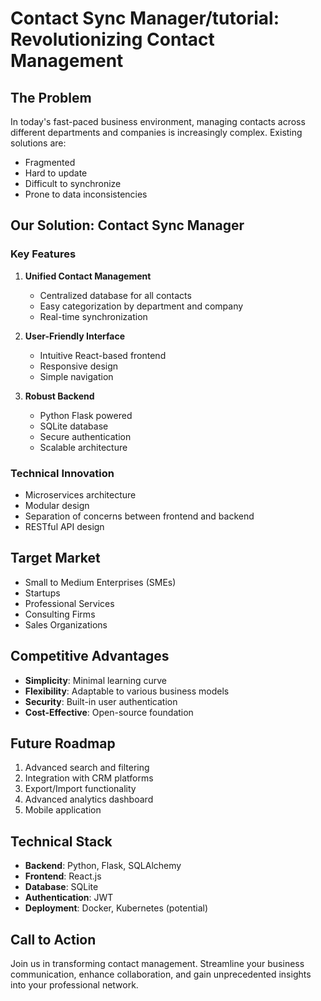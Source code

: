 # Contact Sync Manager/tutorial: Revolutionizing Contact Management

## The Problem

In today's fast-paced business environment, managing contacts across different departments and companies is increasingly complex. Existing solutions are:

- Fragmented
- Hard to update
- Difficult to synchronize
- Prone to data inconsistencies

## Our Solution: Contact Sync Manager

### Key Features

1. **Unified Contact Management**

   - Centralized database for all contacts
   - Easy categorization by department and company
   - Real-time synchronization

2. **User-Friendly Interface**

   - Intuitive React-based frontend
   - Responsive design
   - Simple navigation

3. **Robust Backend**
   - Python Flask powered
   - SQLite database
   - Secure authentication
   - Scalable architecture

### Technical Innovation

- Microservices architecture
- Modular design
- Separation of concerns between frontend and backend
- RESTful API design

## Target Market

- Small to Medium Enterprises (SMEs)
- Startups
- Professional Services
- Consulting Firms
- Sales Organizations

## Competitive Advantages

- **Simplicity**: Minimal learning curve
- **Flexibility**: Adaptable to various business models
- **Security**: Built-in user authentication
- **Cost-Effective**: Open-source foundation

## Future Roadmap

1. Advanced search and filtering
2. Integration with CRM platforms
3. Export/Import functionality
4. Advanced analytics dashboard
5. Mobile application

## Technical Stack

- **Backend**: Python, Flask, SQLAlchemy
- **Frontend**: React.js
- **Database**: SQLite
- **Authentication**: JWT
- **Deployment**: Docker, Kubernetes (potential)

## Call to Action

Join us in transforming contact management. Streamline your business communication, enhance collaboration, and gain unprecedented insights into your professional network.
